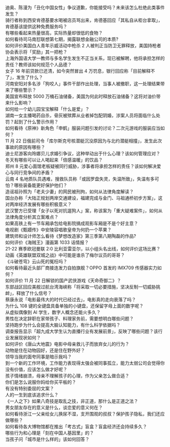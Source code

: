 迪奥、陈漫为「丑化中国女性」争议道歉，你能接受吗？未来该怎么杜绝此类事件发生？  
骑行者称到西安肯德基要水喝被店员骂出来，肯德基回应「其私自从柜台拿取」，肯德基该提供这种免费服务吗？  
有哪些看起来热量很高，实际热量却很低的食物？  
如何看待司马南怼联想第七期，揭露联想金融公司的本质?  
如何评价美国白人青年示威活动中枪杀 2 人被判正当防卫无罪释放，美国持枪者协会表示将「奖励」其一把枪？  
上海外国语大学一教师与多名学生发生不正当关系，现已被解聘，他将承担怎样的责任？教师该如何规范个人品德？  
女子 16 年前贷款已还清，如今突然冒出 4 万罚息，银行回应称「目前解释不了」，发生了什么？  
河南安阳对多名涉「狗咬人」事件干部作出处理，当事人被撤职，这一处理结果带来了哪些警示？  
美国宣布释放 5000 万桶石油储备，美国为何此时释放石油储备？这将对油价带来什么影响？  
如何给一个幼儿园宝宝解释「什么是爱」？  
湖南一女主播喝药自杀，骨灰被殡葬从业者掉包配阴婚，涉案人员将面临什么处罚？起到了什么警示作用？  
如何看待《原神》新角色「申鹤」服装问题引发的讨论？二次元游戏的服装应当如何？  
11 月 22 日俄前司令「库尔斯克号核潜艇沉没原因为与北约潜艇相撞」，发生此次事故的原因有哪些？  
迪士尼游客向玲娜贝儿求婚引争议，这种举动出于什么心理？该如何管理应对？  
冬天有哪些可以让人喝起来「倍感温暖」的饮品？  
郑州 8 元爱心面馆老板疑被同行威胁，涉事者将承担怎样的责任？该如何解决爱心与同行竞争间的矛盾？  
云南 4 名地质队员遇难，搜救队员称「或因罗盘失灵，失温所致」，失温有多可怕？哪些装备能更好保护他们？  
造谣祖孙照为「老夫少妻」的网民被刑拘，如何从法律角度解读？  
国台办称「大陆正规划两岸交通建设，福建完成与金门、马祖通桥初步方案」，这对两岸经济发展有哪些积极意义？  
武汉警方已受理「女子以死对抗遛狗人」案，称该案为「重大疑难案件」，如何从法律角度分析其立案难点？  
如果高铁上有一节车厢承包给电影院搞成观影车厢是不是个好主意？  
电视剧《甄嬛传》中安陵容唱歌皇帝为何扔一个苹果？  
建筑师和设计师怎么看待《梦想改造家》第三季第八期陶磊的作品?  
如何评价《海贼王》漫画第 1033 话情报？  
21-22 赛季欧冠曼联 2:0 比利亚雷亚尔，以小组头名出线，如何评价这场比赛？  
动画《英雄联盟双城之战》中可能是谁杀了梅尔议员的哥哥？  
《斗破苍穹》云山死的冤枉吗？  
如何看待最近头部厂商接连发力自拍旗舰？OPPO 首发的 IMX709 传感器实力如何？  
如何评价 11 月 22 日解锁的国产武侠游戏《天命奇御二》？  
东部战区回应美舰过航台湾海峡称「将采取一切必要措施，坚决反制一切威胁挑衅」，释放了什么信号？  
蔡康永说「电影最伟大的时代已经过去」，电影真的走向衰落了吗？  
为什么 108 键的全键盘具备单独的小键盘，还保留字母上面的数字呢？  
从虚拟偶像到 AI 学生，数字人概念还能火多久？  
男性在决定辞职在家带孩子、料理家务前，需要想明白哪些问题？  
坚持跑步为什么会提高大脑认知能力，有什么科学依据吗？  
调查报告显示「超九成大学生认为直播行业有发展前景」，反映了哪些问题？该行业发展现状如何？  
如何评价《唐山大地震》电影中母亲救儿子而放弃女儿的行为？  
动物是住在动物园好，还是住在野外好？  
领导当我的面夸同事是暗示我吗？  
到一个新的工作环境，工作能力表现得太强会被同事孤立，能力太弱公司会觉得你没有价值，应该怎么做才好呢？  
孩子情绪崩溃，母亲不理解孩子的心理，作为父亲怎么做合适？  
你们是怎么说服你妈给你买平板的？  
有没有特别委屈的文案？  
人的一生到底该追求什么？  
《一人之下》如果八奇技是取乱之技，非正道，那什么是正道之法？  
男女朋友存在的意义是什么，谈恋爱的意义何在？  
如何看待浙江一父亲给女儿换尿不湿，支开围观的叔叔？保护孩子隐私，我们还应做哪些？  
如何看待各大博物馆都在推出「考古式」盲盒？盲盒经济还会持续多久？  
哪些行为和心理是「刻在中国人基因里」的？  
当孩子问「城市是什么样的」该如何回答？  

